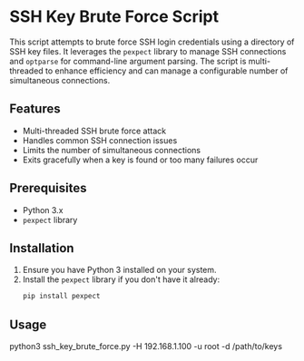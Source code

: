 # SSH Key Brute Force Script

This script attempts to brute force SSH login credentials using a directory of SSH key files. It leverages the `pexpect` library to manage SSH connections and `optparse` for command-line argument parsing. The script is multi-threaded to enhance efficiency and can manage a configurable number of simultaneous connections.

## Features

- Multi-threaded SSH brute force attack
- Handles common SSH connection issues
- Limits the number of simultaneous connections
- Exits gracefully when a key is found or too many failures occur

## Prerequisites

- Python 3.x
- `pexpect` library

## Installation

1. Ensure you have Python 3 installed on your system.
2. Install the `pexpect` library if you don't have it already:
   ```sh
   pip install pexpect


## Usage

python3 ssh_key_brute_force.py -H 192.168.1.100 -u root -d /path/to/keys
